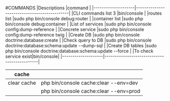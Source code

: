 #COMMANDS
|Descriptions        |command                                      |
|--------------------|---------------------------------------------|
|CLI commands list  3
 |bin/console                              |
|routes list         |sudo php bin/console debug:router            |
|container list      |sudo php bin/console debug:container         |
|List of services    |sudo php bin/console config:dump-reference          |
|Concrete service    |sudo php bin/console config:dump-reference twig     |
|Create DB           |sudo php bin/console doctrine:database:create    |
|Check query to DB   |sudo php bin/console doctrine:database:schema:update --dump-sql    |
|Create DB tables    |sudo php bin/console doctrine:database:schema:update --force    |
|To check service exist|bin/console|
|--------------------|---------------------------------------------|

| cache              |                                      |
|--------------------|---------------------------------------------|
|clear cache         |php bin/console cache:clear --env=dev |
|                    |php bin/console cache:clear --env=prod|

